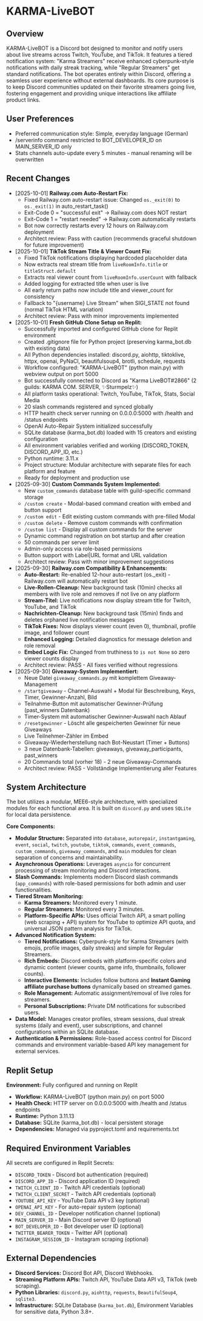 # KARMA-LiveBOT

## Overview
KARMA-LiveBOT is a Discord bot designed to monitor and notify users about live streams across Twitch, YouTube, and TikTok. It features a tiered notification system: "Karma Streamers" receive enhanced cyberpunk-style notifications with daily streak tracking, while "Regular Streamers" get standard notifications. The bot operates entirely within Discord, offering a seamless user experience without external dashboards. Its core purpose is to keep Discord communities updated on their favorite streamers going live, fostering engagement and providing unique interactions like affiliate product links.

## User Preferences
- Preferred communication style: Simple, everyday language (German)
- /serverinfo command restricted to BOT_DEVELOPER_ID on MAIN_SERVER_ID only
- Stats channels auto-update every 5 minutes - manual renaming will be overwritten

## Recent Changes
- [2025-10-01] **Railway.com Auto-Restart Fix:**
  - Fixed Railway.com auto-restart issue: Changed `os._exit(0)` to `os._exit(1)` in auto_restart_task()
  - Exit-Code 0 = "successful exit" → Railway.com does NOT restart
  - Exit-Code 1 = "restart needed" → Railway.com automatically restarts
  - Bot now correctly restarts every 12 hours on Railway.com deployment
  - Architect review: Pass with caution (recommends graceful shutdown for future improvement)
- [2025-10-01] **TikTok Stream Title & Viewer Count Fix:**
  - Fixed TikTok notifications displaying hardcoded placeholder data
  - Now extracts real stream title from `liveRoomInfo.title` or `titleStruct.default`
  - Extracts real viewer count from `liveRoomInfo.userCount` with fallback
  - Added logging for extracted title when user is live
  - All early return paths now include title and viewer_count for consistency
  - Fallback to "{username} Live Stream" when SIGI_STATE not found (normal TikTok HTML variation)
  - Architect review: Pass with minor improvements implemented
- [2025-10-01] **Fresh GitHub Clone Setup on Replit:**
  - Successfully imported and configured GitHub clone for Replit environment
  - Created .gitignore file for Python project (preserving karma_bot.db with existing data)
  - All Python dependencies installed: discord.py, aiohttp, tiktoklive, httpx, openai, PyNaCl, beautifulsoup4, brotli, schedule, requests
  - Workflow configured: "KARMA-LiveBOT" (python main.py) with webview output on port 5000
  - Bot successfully connected to Discord as "Karma LiveBOT#2866" (2 guilds: KARMA COM. SERVER, ✨Sturmpelz✨)
  - All platform tasks operational: Twitch, YouTube, TikTok, Stats, Social Media
  - 20 slash commands registered and synced globally
  - HTTP health check server running on 0.0.0.0:5000 with /health and /status endpoints
  - OpenAI Auto-Repair System initialized successfully
  - SQLite database (karma_bot.db) loaded with 15 creators and existing configuration
  - All environment variables verified and working (DISCORD_TOKEN, DISCORD_APP_ID, etc.)
  - Python runtime: 3.11.x
  - Project structure: Modular architecture with separate files for each platform and feature
  - Ready for deployment and production use
- [2025-09-30] **Custom Commands System Implemented:**
  - New `custom_commands` database table with guild-specific command storage
  - `/custom create` - Modal-based command creation with embed and button support
  - `/custom edit` - Edit existing custom commands with pre-filled Modal
  - `/custom delete` - Remove custom commands with confirmation
  - `/custom list` - Display all custom commands for the server
  - Dynamic command registration on bot startup and after creation
  - 50 commands per server limit
  - Admin-only access via role-based permissions
  - Button support with Label|URL format and URL validation
  - Architect review: Pass with minor improvement suggestions
- [2025-09-30] **Railway.com Compatibility & Enhancements:**
  - **Auto-Restart:** Re-enabled 12-hour auto-restart (os._exit) - Railway.com will automatically restart bot
  - **Live-Rollen-Cleanup:** New background task (10min) checks all members with live role and removes if not live on any platform
  - **Stream-Titel:** Live notifications now display stream title for Twitch, YouTube, and TikTok
  - **Nachrichten-Cleanup:** New background task (15min) finds and deletes orphaned live notification messages
  - **TikTok Fixes:** Now displays viewer count (even 0), thumbnail, profile image, and follower count
  - **Enhanced Logging:** Detailed diagnostics for message deletion and role removal
  - **Embed Logic Fix:** Changed from truthiness to `is not None` so zero viewer counts display
  - Architect review: PASS - All fixes verified without regressions
- [2025-09-30] **Giveaway-System Implementiert:**
  - Neue Datei `giveaway_commands.py` mit komplettem Giveaway-Management
  - `/startgiveaway` - Channel-Auswahl + Modal für Beschreibung, Keys, Timer, Gewinner-Anzahl, Bild
  - Teilnahme-Button mit automatischer Gewinner-Prüfung (past_winners Datenbank)
  - Timer-System mit automatischer Gewinner-Auswahl nach Ablauf
  - `/resetgewinner` - Löscht alle gespeicherten Gewinner für neue Giveaways
  - Live Teilnehmer-Zähler im Embed
  - Giveaway-Wiederherstellung nach Bot-Neustart (Timer + Buttons)
  - 3 neue Datenbank-Tabellen: giveaways, giveaway_participants, past_winners
  - 20 Commands total (vorher 18) - 2 neue Giveaway-Commands
  - Architect review: PASS - Vollständige Implementierung aller Features

## System Architecture
The bot utilizes a modular, MEE6-style architecture, with specialized modules for each functional area. It is built on `discord.py` and uses `SQLite` for local data persistence.

**Core Components:**
-   **Modular Structure:** Separated into `database`, `autorepair`, `instantgaming`, `event`, `social`, `twitch`, `youtube`, `tiktok`, `commands`, `event_commands`, `custom_commands`, `giveaway_commands`, and `main` modules for clean separation of concerns and maintainability.
-   **Asynchronous Operations:** Leverages `asyncio` for concurrent processing of stream monitoring and Discord interactions.
-   **Slash Commands:** Implements modern Discord slash commands (`app_commands`) with role-based permissions for both admin and user functionalities.
-   **Tiered Stream Monitoring:**
    -   **Karma Streamers:** Monitored every 1 minute.
    -   **Regular Streamers:** Monitored every 3 minutes.
    -   **Platform-Specific APIs:** Uses official Twitch API, a smart polling (web scraping + API) system for YouTube to optimize API quota, and universal JSON pattern analysis for TikTok.
-   **Advanced Notification System:**
    -   **Tiered Notifications:** Cyberpunk-style for Karma Streamers (with emojis, profile images, daily streaks) and simple for Regular Streamers.
    -   **Rich Embeds:** Discord embeds with platform-specific colors and dynamic content (viewer counts, game info, thumbnails, follower counts).
    -   **Interactive Elements:** Includes follow buttons and **Instant Gaming affiliate purchase buttons** dynamically based on streamed games.
    -   **Role Management:** Automatic assignment/removal of live roles for streamers.
    -   **Personal Subscriptions:** Private DM notifications for subscribed users.
-   **Data Model:** Manages creator profiles, stream sessions, dual streak systems (daily and event), user subscriptions, and channel configurations within an SQLite database.
-   **Authentication & Permissions:** Role-based access control for Discord commands and environment variable-based API key management for external services.

## Replit Setup
**Environment:** Fully configured and running on Replit
- **Workflow:** KARMA-LiveBOT (python main.py) on port 5000
- **Health Check:** HTTP server on 0.0.0.0:5000 with /health and /status endpoints
- **Runtime:** Python 3.11.13
- **Database:** SQLite (karma_bot.db) - local persistent storage
- **Dependencies:** Managed via pyproject.toml and requirements.txt

## Required Environment Variables
All secrets are configured in Replit Secrets:
- `DISCORD_TOKEN` - Discord bot authentication (required)
- `DISCORD_APP_ID` - Discord application ID (required)
- `TWITCH_CLIENT_ID` - Twitch API credentials (optional)
- `TWITCH_CLIENT_SECRET` - Twitch API credentials (optional)
- `YOUTUBE_API_KEY` - YouTube Data API v3 key (optional)
- `OPENAI_API_KEY` - For auto-repair system (optional)
- `DEV_CHANNEL_ID` - Developer notification channel (optional)
- `MAIN_SERVER_ID` - Main Discord server ID (optional)
- `BOT_DEVELOPER_ID` - Bot developer user ID (optional)
- `TWITTER_BEARER_TOKEN` - Twitter API (optional)
- `INSTAGRAM_SESSION_ID` - Instagram scraping (optional)

## External Dependencies
-   **Discord Services:** Discord Bot API, Discord Webhooks.
-   **Streaming Platform APIs:** Twitch API, YouTube Data API v3, TikTok (web scraping).
-   **Python Libraries:** `discord.py`, `aiohttp`, `requests`, `BeautifulSoup4`, `sqlite3`.
-   **Infrastructure:** SQLite Database (`karma_bot.db`), Environment Variables for sensitive data, Python 3.8+.